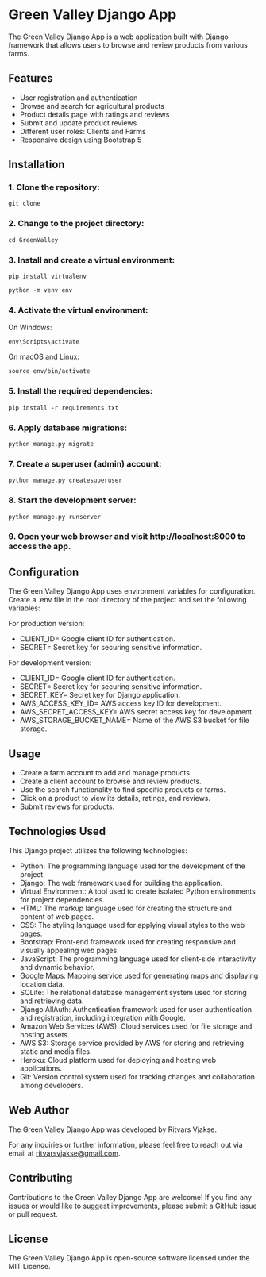 # Green Valley Django App

The Green Valley Django App is a web application built with Django framework that allows users to browse and review products from various farms.

## Features
- User registration and authentication
- Browse and search for agricultural products
- Product details page with ratings and reviews
- Submit and update product reviews
- Different user roles: Clients and Farms
- Responsive design using Bootstrap 5

## Installation

### 1. Clone the repository:

`git clone`

### 2. Change to the project directory:

`cd GreenValley`

### 3. Install and create a virtual environment:

`pip install virtualenv`

`python -m venv env`

### 4. Activate the virtual environment:

On Windows:

`env\Scripts\activate`

On macOS and Linux:

`source env/bin/activate`

### 5. Install the required dependencies:

`pip install -r requirements.txt`

### 6. Apply database migrations:

`python manage.py migrate`

### 7. Create a superuser (admin) account:

`python manage.py createsuperuser`

### 8. Start the development server:

`python manage.py runserver`

### 9. Open your web browser and visit http://localhost:8000 to access the app.

## Configuration

The Green Valley Django App uses environment variables for configuration. Create a .env file in the root directory of the project and set the following variables:

For production version:

- CLIENT_ID=                  Google client ID for authentication.
- SECRET=                     Secret key for securing sensitive information.

For development version:

- CLIENT_ID=                  Google client ID for authentication.
- SECRET=                     Secret key for securing sensitive information.
- SECRET_KEY=                 Secret key for Django application.
- AWS_ACCESS_KEY_ID=          AWS access key ID for development.
- AWS_SECRET_ACCESS_KEY=      AWS secret access key for development.
- AWS_STORAGE_BUCKET_NAME=    Name of the AWS S3 bucket for file storage.

## Usage
- Create a farm account to add and manage products.
- Create a client account to browse and review products.
- Use the search functionality to find specific products or farms.
- Click on a product to view its details, ratings, and reviews.
- Submit reviews for products.



## Technologies Used

This Django project utilizes the following technologies:

- Python: The programming language used for the development of the project.
- Django: The web framework used for building the application.
- Virtual Environment: A tool used to create isolated Python environments for project dependencies.
- HTML: The markup language used for creating the structure and content of web pages.
- CSS: The styling language used for applying visual styles to the web pages.
- Bootstrap: Front-end framework used for creating responsive and visually appealing web pages.
- JavaScript: The programming language used for client-side interactivity and dynamic behavior.
- Google Maps: Mapping service used for generating maps and displaying location data.
- SQLite: The relational database management system used for storing and retrieving data.
- Django AllAuth: Authentication framework used for user authentication and registration, including integration with Google.
- Amazon Web Services (AWS): Cloud services used for file storage and hosting assets.
- AWS S3: Storage service provided by AWS for storing and retrieving static and media files.
- Heroku: Cloud platform used for deploying and hosting web applications.
- Git: Version control system used for tracking changes and collaboration among developers.

## Web Author

The Green Valley Django App was developed by Ritvars Vjakse.

For any inquiries or further information, please feel free to reach out via email at ritvarsvjakse@gmail.com.

## Contributing
Contributions to the Green Valley Django App are welcome! If you find any issues or would like to suggest improvements, please submit a GitHub issue or pull request.

## License
The Green Valley Django App is open-source software licensed under the MIT License.
